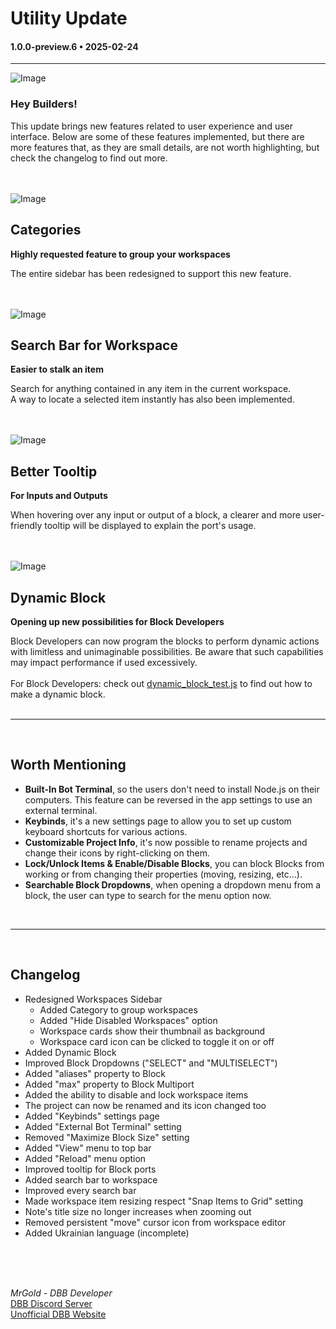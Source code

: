 # Utility Update

#### 1.0.0-preview.6 • 2025-02-24

---

![Image](https://clan.akamai.steamstatic.com/images/35455752/bf33b6a8e8358b1d24514855e70b40226705e60b.jpg)

### **Hey Builders!**

This update brings new features related to user experience and user interface. Below are some of these features implemented, but there are more features that, as they are small details, are not worth highlighting, but check the changelog to find out more.
<br>
<br>
<br>

![Image](https://clan.akamai.steamstatic.com/images/35455752/f2548fff5d839fc3c461bef35d82689e78d5bd9e.jpg)

## **Categories**

**Highly requested feature to group your workspaces**
<br>

The entire sidebar has been redesigned to support this new feature.
<br>
<br>
<br>

![Image](https://clan.akamai.steamstatic.com/images/35455752/8cc7fbfa3712d15abbb647814c28a386087180c3.gif)

## **Search Bar for Workspace**

**Easier to stalk an item**
<br>

Search for anything contained in any item in the current workspace.<br>
A way to locate a selected item instantly has also been implemented.
<br>
<br>
<br>

![Image](https://clan.akamai.steamstatic.com/images/35455752/5eed017d9113bbf5c4905d530af94a02d3b1ab9e.jpg)

## **Better Tooltip**

**For Inputs and Outputs**
<br>

When hovering over any input or output of a block, a clearer and more user-friendly tooltip will be displayed to explain the port's usage.
<br>
<br>
<br>

![Image](https://clan.akamai.steamstatic.com/images/35455752/bb9ff0594964a2edde389d548cbb9077717d850a.gif)

## **Dynamic Block**

**Opening up new possibilities for Block Developers**
<br>

Block Developers can now program the blocks to perform dynamic actions with limitless and unimaginable possibilities. Be aware that such capabilities may impact performance if used excessively.<br>
<br>
For Block Developers: check out [dynamic_block_test.js](https://raw.githubusercontent.com/Discord-Bot-Builder/Blocks/8cea95fafaf85aaed8f24c6ee70c9ab390b64134/templates/dynamic_block_test.js) to find out how to make a dynamic block.
<br>
<br>

---

<br>

## **Worth Mentioning**

-   **Built-In Bot Terminal**, so the users don't need to install Node.js on their computers. This feature can be reversed in the app settings to use an external terminal.
-   **Keybinds**, it's a new settings page to allow you to set up custom keyboard shortcuts for various actions.
-   **Customizable Project Info**, it's now possible to rename projects and change their icons by right-clicking on them.
-   **Lock/Unlock Items & Enable/Disable Blocks**, you can block Blocks from working or from changing their properties (moving, resizing, etc...).
-   **Searchable Block Dropdowns**, when opening a dropdown menu from a block, the user can type to search for the menu option now.

<br>

---

<br>

## **Changelog**

-   Redesigned Workspaces Sidebar
    -   Added Category to group workspaces
    -   Added "Hide Disabled Workspaces" option
    -   Workspace cards show their thumbnail as background
    -   Workspace card icon can be clicked to toggle it on or off
-   Added Dynamic Block
-   Improved Block Dropdowns ("SELECT" and "MULTISELECT")
-   Added "aliases" property to Block
-   Added "max" property to Block Multiport
-   Added the ability to disable and lock workspace items
-   The project can now be renamed and its icon changed too
-   Added "Keybinds" settings page
-   Added "External Bot Terminal" setting
-   Removed "Maximize Block Size" setting
-   Added "View" menu to top bar
-   Added "Reload" menu option
-   Improved tooltip for Block ports
-   Added search bar to workspace
-   Improved every search bar
-   Made workspace item resizing respect "Snap Items to Grid" setting
-   Note's title size no longer increases when zooming out
-   Removed persistent "move" cursor icon from workspace editor
-   Added Ukrainian language (incomplete)

<br>
<br>
<br>

_MrGold - DBB Developer_<br>
[DBB Discord Server](https://discord.gg/PAzxTDw)<br>
[Unofficial DBB Website](https://dbb.software/)
